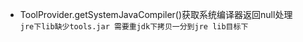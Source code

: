 * ToolProvider.getSystemJavaCompiler()获取系统编译器返回null处理  
`jre下lib缺少tools.jar 需要重jdk下拷贝一分到jre lib目标下`
